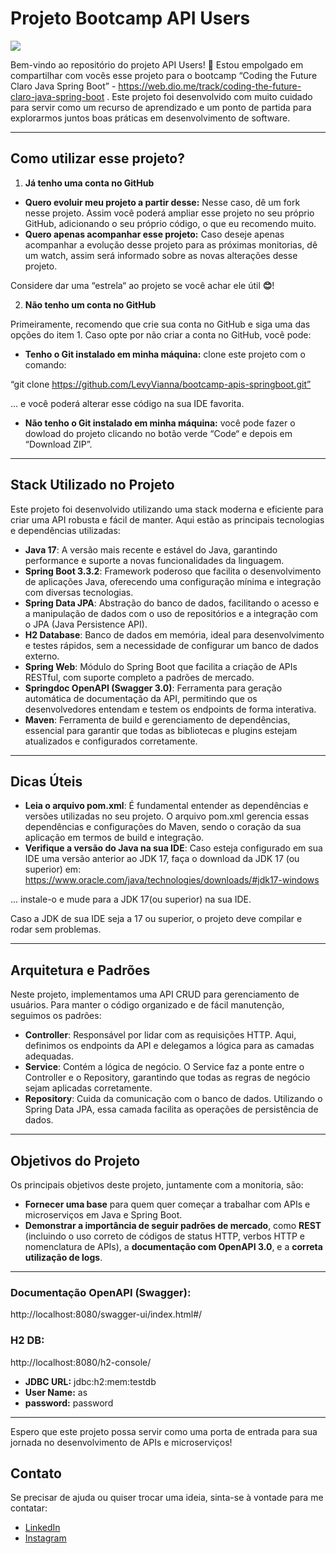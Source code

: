 # **Projeto Bootcamp API Users**
![ ](https://hermes.dio.me/tracks/c90e7979-b807-4941-895a-8d85564b142e.png)

Bem-vindo ao repositório do projeto API Users! 🎉 Estou empolgado em compartilhar com vocês esse projeto para o bootcamp “Coding the Future Claro Java Spring Boot” - https://web.dio.me/track/coding-the-future-claro-java-spring-boot . Este projeto foi desenvolvido com muito cuidado para servir como um recurso de aprendizado e um ponto de partida para explorarmos juntos boas práticas em desenvolvimento de software.

<hr>

## **Como utilizar esse projeto?**

1. **Já tenho uma conta no GitHub**

- **Quero evoluir meu projeto a partir desse:** Nesse caso, dê um fork nesse projeto. Assim você poderá ampliar esse projeto no seu próprio GitHub, adicionando o seu próprio código, o que eu recomendo muito.
- **Quero apenas acompanhar esse projeto:** Caso deseje apenas acompanhar a evolução desse projeto para as próximas monitorias, dê um watch, assim será informado sobre as novas alterações desse projeto.

Considere dar uma “estrela“ ao projeto se você achar ele útil **😊**!

2. **Não tenho um conta no GitHub**

Primeiramente, recomendo que crie sua conta no GitHub e siga uma das opções do item 1. Caso opte por não criar a conta no GitHub, você pode:

- **Tenho o Git instalado em minha máquina:** clone este projeto com o comando:

“git clone <https://github.com/LevyVianna/bootcamp-apis-springboot.git”>

… e você poderá alterar esse código na sua IDE favorita.

- **Não tenho o Git instalado em minha máquina:** você pode fazer o dowload do projeto clicando no botão verde “Code“ e depois em “Download ZIP”.

<hr>

## **Stack Utilizado no Projeto**

Este projeto foi desenvolvido utilizando uma stack moderna e eficiente para criar uma API robusta e fácil de manter. Aqui estão as principais tecnologias e dependências utilizadas:

- **Java 17**: A versão mais recente e estável do Java, garantindo performance e suporte a novas funcionalidades da linguagem.
- **Spring Boot 3.3.2**: Framework poderoso que facilita o desenvolvimento de aplicações Java, oferecendo uma configuração mínima e integração com diversas tecnologias.
- **Spring Data JPA**: Abstração do banco de dados, facilitando o acesso e a manipulação de dados com o uso de repositórios e a integração com o JPA (Java Persistence API).
- **H2 Database**: Banco de dados em memória, ideal para desenvolvimento e testes rápidos, sem a necessidade de configurar um banco de dados externo.
- **Spring Web**: Módulo do Spring Boot que facilita a criação de APIs RESTful, com suporte completo a padrões de mercado.
- **Springdoc OpenAPI (Swagger 3.0)**: Ferramenta para geração automática de documentação da API, permitindo que os desenvolvedores entendam e testem os endpoints de forma interativa.
- **Maven**: Ferramenta de build e gerenciamento de dependências, essencial para garantir que todas as bibliotecas e plugins estejam atualizados e configurados corretamente.

<hr>

## **Dicas Úteis**

- **Leia o arquivo pom.xml**: É fundamental entender as dependências e versões utilizadas no seu projeto. O arquivo pom.xml gerencia essas dependências e configurações do Maven, sendo o coração da sua aplicação em termos de build e integração.
- **Verifique a versão do Java na sua IDE**: Caso esteja configurado em sua IDE uma versão anterior ao JDK 17, faça o download da JDK 17 (ou superior) em: <https://www.oracle.com/java/technologies/downloads/#jdk17-windows>

... instale-o e mude para a JDK 17(ou superior) na sua IDE.

Caso a JDK de sua IDE seja a 17 ou superior, o projeto deve compilar e rodar sem problemas.

<hr>

## **Arquitetura e Padrões**

Neste projeto, implementamos uma API CRUD para gerenciamento de usuários. Para manter o código organizado e de fácil manutenção, seguimos os padrões:

- **Controller**: Responsável por lidar com as requisições HTTP. Aqui, definimos os endpoints da API e delegamos a lógica para as camadas adequadas.
- **Service**: Contém a lógica de negócio. O Service faz a ponte entre o Controller e o Repository, garantindo que todas as regras de negócio sejam aplicadas corretamente.
- **Repository**: Cuida da comunicação com o banco de dados. Utilizando o Spring Data JPA, essa camada facilita as operações de persistência de dados.

<hr>

## **Objetivos do Projeto**

Os principais objetivos deste projeto, juntamente com a monitoria, são:

- **Fornecer uma base** para quem quer começar a trabalhar com APIs e microserviços em Java e Spring Boot.
- **Demonstrar a importância de seguir padrões de mercado**, como **REST** (incluindo o uso correto de códigos de status HTTP, verbos HTTP e nomenclatura de APIs), a **documentação com OpenAPI 3.0**, e a **correta utilização de logs**.

<hr>

### **Documentação OpenAPI (Swagger):**
http://localhost:8080/swagger-ui/index.html#/

### **H2 DB:**
http://localhost:8080/h2-console/
- **JDBC URL:** jdbc:h2:mem:testdb
- **User Name:** as
- **password:** password
<hr>

Espero que este projeto possa servir como uma porta de entrada para sua jornada no desenvolvimento de APIs e microserviços!

## **Contato**

Se precisar de ajuda ou quiser trocar uma ideia, sinta-se à vontade para me contatar:

- [LinkedIn](https://www.linkedin.com/in/aws-cost-optimization-specialist/)
- [Instagram](https://www.instagram.com/levy.vianna/)